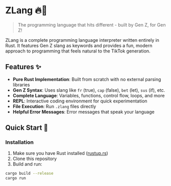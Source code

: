 # ZLang 🔥💯

> The programming language that hits different - built by Gen Z, for Gen Z!

ZLang is a complete programming language interpreter written entirely in Rust. It features Gen Z slang as keywords and provides a fun, modern approach to programming that feels natural to the TikTok generation.

## Features ✨

- **Pure Rust Implementation**: Built from scratch with no external parsing libraries
- **Gen Z Syntax**: Uses slang like `fr` (true), `cap` (false), `bet` (let), `sus` (if), etc.
- **Complete Language**: Variables, functions, control flow, loops, and more
- **REPL**: Interactive coding environment for quick experimentation
- **File Execution**: Run `.zlang` files directly
- **Helpful Error Messages**: Error messages that speak your language

## Quick Start 🚀

### Installation

1. Make sure you have Rust installed ([rustup.rs](https://rustup.rs/))
2. Clone this repository
3. Build and run:

```bash
cargo build --release
cargo run
